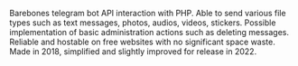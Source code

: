 Barebones telegram bot API interaction with PHP. Able to send various file types such as text messages, photos, audios, videos, stickers.
Possible implementation of basic administration actions such as deleting messages.
Reliable and hostable on free websites with no significant space waste.
Made in 2018, simplified and slightly improved for release in 2022.